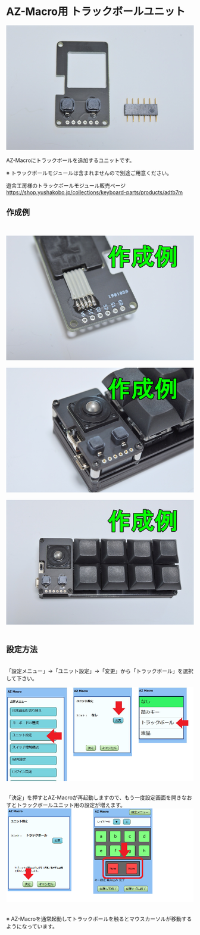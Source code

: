 # AZ-Macro用 トラックボールユニット

![トラックボールユニット](/images/track_unit.jpg)


AZ-Macroにトラックボールを追加するユニットです。<br>

※ トラックボールモジュールは含まれませんので別途ご用意ください。

遊舎工房様のトラックボールモジュール販売ページ
https://shop.yushakobo.jp/collections/keyboard-parts/products/adtb7m


## 作成例

<br>

![踏みキー接続ユニット](/images/track_unit_sample1.jpg)<br><br>
![踏みキー接続ユニット](/images/track_unit_sample2.jpg)<br><br>
![踏みキー接続ユニット](/images/track_unit_sample3.jpg)<br><br>

## 設定方法

<br>
「設定メニュー」→「ユニット設定」→「変更」から「トラックボール」を選択して下さい。<br>

![設定方法１](/images/track_setting_1.jpg)<br><br>


「決定」を押すとAZ-Macroが再起動しますので、もう一度設定画面を開きなおすとトラックボールユニット用の設定が増えます。<br>
![設定方法２](/images/track_setting_2.jpg)<br><br>

※ AZ-Macroを通常起動してトラックボールを触るとマウスカーソルが移動するようになっています。<br><br>
